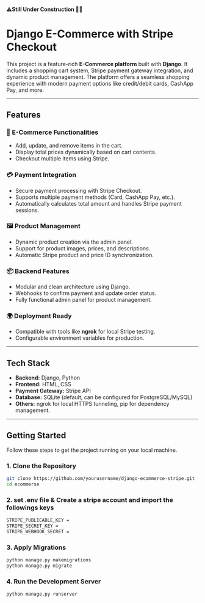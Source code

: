 #### ⚠️Still Under Construction 👷‍♂️
# Django E-Commerce with Stripe Checkout

This project is a feature-rich **E-Commerce platform** built with **Django**. It includes a shopping cart system, Stripe payment gateway integration, and dynamic product management. The platform offers a seamless shopping experience with modern payment options like credit/debit cards, CashApp Pay, and more.

---

## Features

### 🛒 E-Commerce Functionalities
- Add, update, and remove items in the cart.
- Display total prices dynamically based on cart contents.
- Checkout multiple items using Stripe.

### 💳 Payment Integration
- Secure payment processing with Stripe Checkout.
- Supports multiple payment methods (Card, CashApp Pay, etc.).
- Automatically calculates total amount and handles Stripe payment sessions.

### 🖼️ Product Management
- Dynamic product creation via the admin panel.
- Support for product images, prices, and descriptions.
- Automatic Stripe product and price ID synchronization.

### 📦 Backend Features
- Modular and clean architecture using Django.
- Webhooks to confirm payment and update order status.
- Fully functional admin panel for product management.

### 🌍 Deployment Ready
- Compatible with tools like **ngrok** for local Stripe testing.
- Configurable environment variables for production.

---

## Tech Stack

- **Backend:** Django, Python
- **Frontend:** HTML, CSS
- **Payment Gateway:** Stripe API
- **Database:** SQLite (default, can be configured for PostgreSQL/MySQL)
- **Others:** ngrok for local HTTPS tunneling, pip for dependency management.

---

## Getting Started

Follow these steps to get the project running on your local machine.

### 1. Clone the Repository
```bash
git clone https://github.com/yourusername/django-ecommerce-stripe.git
cd ecommerse
```
### 2. set .env file & Create a stripe account and import the followings keys
```bash
STRIPE_PUBLICABLE_KEY =
STRIPE_SECRET_KEY =
STRIPE_WEBHOOK_SECRET =
```
### 3. Apply Migrations
```bash
python manage.py makemigrations
python manage.py migrate
```
### 4.  Run the Development Server
```bash
python manage.py runserver
```




